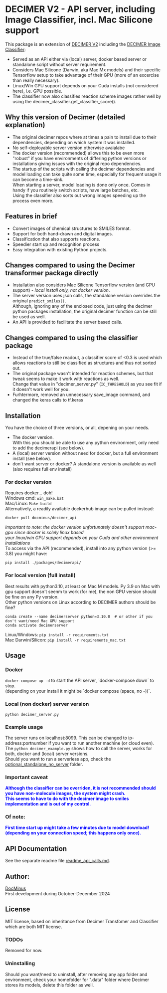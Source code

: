 # DECIMER V2 - API server, including Image Classifier, incl. Mac Silicone support
This package is an extension of [DECIMER V2](https://github.com/Kohulan/DECIMER-Image_Transformer) including the [DECIMER Image Classifier](https://github.com/Iagea/DECIMER-Image-Classifier):
- Served as an API either via (local) server, docker based server or standalone script without server requirement.
- Considers Mac Silicone (Darwin, aka Mac Mx models) and their specific Tensorflow setup to take advantage of their GPU (more of an excercise than really necessary).
- Linux/Win GPU support depends on your Cuda installs (not considered here), i.e. GPU possible.
- The classifier now also classifies reaction scheme images rather well by using the decimer_classifier.get_classifier_score().

## Why this version of Decimer (detailed explanation)
- The original decimer repos where at times a pain to install due to their dependencies, depending on which system it was installed.
- No self-deployable server version otherwise avaialabe
- The docker version (recommended) allows this to be even more "robust" if you have environments of differing python versions or installations giving issues with the original repo dependencies. 
- The startup of the scripts with calling the decimer dependencies and model loading can take quite some time, especially for frequent usage it can become a time-sink.<br> 
When starting a server, model loading is done only once. Comes in handy if you routinely switch scripts, have large batches, etc.<br>
Using the classifier also sorts out wrong images speeding up the process even more.

## Features in brief
- Convert images of chemical structures to SMILES format.
- Support for both hand-drawn and digital images.
- Classification that also supports reactions.
- Speedier start up and recognition process
- Easy integration with existing Python projects.


## Changes compared to using the Decimer transformer package directly
- Installation also considers Mac Silicone Tensorflow version (and GPU support) - _local install only, not docker version_.<br>
- The server version uses json calls, the standalone version overrides the original `predict_smiles()`. <br>
Although, ignoring any of the enclosed code, just using the decimer python packages installation, the original decimer function can be still be used as well.<br>
- An API is provided to facilitate the server based calls.

## Changes compared to using the classifier package
- Instead of the true/false readout, a classifier score of <0.3 is used which allows reactions to still be classified as structures and thus not sorted out.
- The original package wasn't intended for reaction schemes, but that tweak seems to make it work with reactions as well. <br>
  Change that value in "decimer_server.py" (`IC_THRESHOLD`) as you see fit if it doesn't work well for you.
- Furhtermore, removed an unnecessary save_image command, and changed the keras calls to tf.keras

## Installation
You have the choice of three versions, or all, depening on your needs.

* The docker version. <br>
With this you should be able to use any python environment, only need to add the decimerapi (see below).
* A (local) server version without need for docker, but a full environment install (see below).
* don't want server or docker? A standalone version is available as well (also requires full env install)

### For docker version
Requires docker... doh!<br>
Windows cmd: ```win_make.bat```<br>
Mac/Linux: ```Make build```<br>
Alternatively, a readily available dockerhub image can be pulled instead:<br>
```shell
docker pull docminus/decimer_api
```
_important to note: the docker version unfortunately doesn't support mac-gpu since docker is solely linux based_<br>
_your linux/win GPU support depends on your Cuda and other environment installations_<br>
To access via the API (recommended), install into any python version (>= 3.8) you might have: <br>
```shell
pip install ./packages/decimerapi/
``` 


### For local version (full install)
Best results with python3.10, at least on Mac M models. Py 3.9 on Mac with gpu support doesn't seenm to work (for me), the non GPU version should be fine on any Py version.<br>
Other python versions on Linux according to DECIMER authors should be fine?<br>
```shell
conda create --name decimerserver python=3.10.0  # or other if you don't want/need Mac GPU support
conda activate decimerserver
```
Linux/Windows: ```pip install -r requirements.txt``` <br>
Mac Darwin/Silicon: ```pip install -r requirements_mac.txt``` <br>

## Usage
### Docker
`docker-compose up -d` to start the API server, ´docker-compose down´ to stop. <br>
(depending on your install it might be ´docker compose (space, no -))´.<br>

### Local (non docker) server version
`python decimer_server.py`<br>

### Example usage
The server runs on localhost:8099. This can be changed to ip-address:portnumber if you want to run another machine (or cloud even).<br>
The `python decimer_example.py` shows how to call the server, works for both, docker and (local) server versions.<br>
Should you want to run a serverless app, check the [optional_standalone_no_server](./optional_standalone_no_server) folder.

### Important caveat
<span style="background-color: white; color:blue; font-weight:bold;">Although the classifier can be overriden, it is not recommended should you have non-molecule images, the system might crash. <br>
This seems to have to do with the decimer image to smiles implementation and is out of my control.</span>

### Of note:
<span style="background-color: white; color:blue; font-weight:bold;">First time start up might take a few minutes due to model download! (depending on your connection speed; this happens only once).</span>

## API Documentation
See the separate readme file [readme_api_calls.md](readme_api_calls.md).

## Author: 
[DocMinus](https://github.com/DocMinus) <br>
First development during October-December 2024

## License
MIT license, based on inheritance from Decimer Transfomer and Classifier which are both MIT license. 
<br>

### TODOs
Removed for now.

### Uninstalling
Should you want/need to uninstall, after removing any app folder and environment, check your homefolder for ".data" folder where Decimer stores its models, delete this folder as well.
